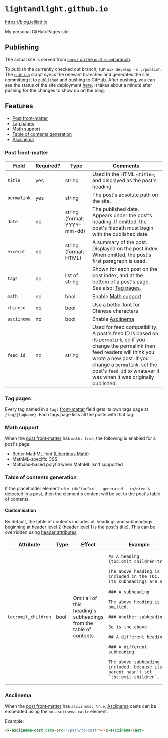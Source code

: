# `lightandlight.github.io`

<https://blog.ielliott.io>

My personal GitHub Pages site.

## Publishing

The actual site is served from [`docs/` on the `published`
branch](https://github.com/LightAndLight/lightandlight.github.io/tree/published/docs).

To publish the currently checked out branch, run `nix develop -c ./publish`. The
[`publish`](./publish) script syncs the relevant branches and generates the site, committing it to
`published` and pushing to GitHub. After pushing, you can see the status of the site deployment
[here](https://github.com/LightAndLight/lightandlight.github.io/actions). It takes about a minute
after pushing for the changes to show up on the blog.

## Features

* [Post front-matter](#post-front-matter)
* [Tag pages](#tag-pages)
* [Math support](#math-support)
* [Table of contents generation](#table-of-contents-generation)
* [Asciinema](#asciinema)

### Post front-matter

| Field | Required? | Type | Comments |
|---|---|---|---|
| `title` | yes | string | Used in the HTML `<title>`, and displayed as the post's heading. |
| `permalink` | yes | string | The post's absolute path on the site. |
| `date` | no | string (format: YYYY-mm-dd) | The published date. Appears under the post's heading. If omitted, the post's filepath must begin with the published date. |
| `excerpt` | no | string (format: HTML) | A summary of the post. Displayed on the post index. When omitted, the post's first paragraph is used. |
| `tags` | no | list of string | Shown for each post on the post index, and at the bottom of a post's page. See also: [Tag pages](#tag-pages). |
| `math` | no | bool | Enable [Math support](#math-support) |
| `chinese` | no | bool | Use a better font for Chinese characters |
| `asciinema` | no | bool | Enable [Asciinema](#asciinema) |
| `feed_id` | no | string | Used for feed compatibility. A post's feed ID is based on its `permalink`, so if you change the permalink then feed readers will think you wrote a new post. If you change a `permalink`, set the post's `feed_id` to whatever it was when it was originally published. |

### Tag pages

Every tag named in a `tags` [front-matter](#post-front-matter) field gets its own tags page at `/tag/{tagName}`.
Each tags page lists all the posts with that tag. 

### Math support

When the [post front-matter](#post-front-matter) has `math: true`, the following is enabled for a post's page:

* Better MathML font ([Libertinus Math](https://github.com/alerque/libertinus))
* MathML-specific CSS
* MathJax-based polyfill when MathML isn't supported

### Table of contents generation

If the placeholder element `<div id="toc"><!-- generated --></div>` is detected in a post, then the element's content will be set to the post's table of contents.

#### Customisation

By default, the table of contents includes all headings and subheadings beginning at header level 2 (header level 1 is the post's title).
This can be overridden using [header attributes](https://pandoc.org/MANUAL.html#extension-header_attributes).

<table>
<thead>
<tr>
<th>Attribute</th>
<th>Type</th>
<th>Effect</th>
<th>Example</th>
</thead>
<tbody>
<tr>
<td>

`toc:omit_children`

</td>
<td>bool</td>
<td>Omit all of this heading's subheadings from the table of contents</td>
<td>

```
## A heading {toc:omit_children=true}

The above heading is included in the TOC, but its subheadings are not.

### A subheading

The above heading is omitted.

### Another subheading

So is the above.

## A different heading

### A different subheading

The above subheading is included, because its parent hasn't set `toc:omit_children`.
```

</td>
</tr>
</tbody>
</table>

### Asciinema

When the [post front-matter](#post-front-matter) has `asciinema: true`,
[Asciinema](https://asciinema.org) casts can be embedded using the `<x-asciinema-cast>` element.

Example:

```html
<x-asciinema-cast data-src="/path/to/cast"></x-asciinema-cast>
```

